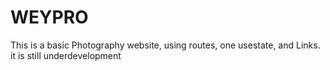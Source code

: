 # WEYPRO
This is a basic Photography website, using routes, one usestate, and Links.
it is still underdevelopment
